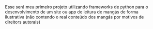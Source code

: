 Esse será meu primeiro projeto utilizando frameworks de python para o desenvolvimento de um site ou app de leitura de mangás de forma ilustrativa (não contendo o real conteúdo dos mangás por motivos de direitors autorais)